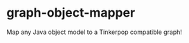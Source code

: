 graph-object-mapper
===================

Map any Java object model to a Tinkerpop compatible graph!
